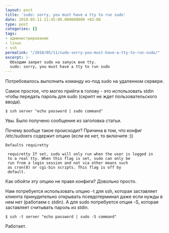 ```yaml
---
layout: post
title: 'sudo: sorry, you must have a tty to run sudo'
date: 2018-05-11 21:45:09.000000000 +03:00
type: post
categories: []
tags:
- администрирование
- linux
- ssh
permalink: "/2018/05/11/sudo-sorry-you-must-have-a-tty-to-run-sudo/"
excerpt: |-
  Обходим запрет sudo на запуск вне tty.
  sudo: sorry, you must have a tty to run sudo
---
```

Потребовалось выполнить команду из-под sudo на удаленном сервере.

Самое простое, что могло прийти в голову - это использовать stdin чтобы передать пароль для sudo (скрипт не ждет пользовательского ввода).

```shell
$ ssh server "echo password | sudo command"
```

Увы. Было получено сообщение из заголовка статьи.

Почему вообще такое происходит? Причина в том, что конфиг /etc/sudoers содержит опцию (если ее нет, то включите :))

```
Defaults requiretty
```

```
 requiretty If set, sudo will only run when the user is logged in  
 to a real tty. When this flag is set, sudo can only be  
 run from a login session and not via other means such  
 as cron(8) or cgi-bin scripts. This flag is off by  
 default.  

```

Как обойти эту опцию не правя конфиги? Довольно просто.

Нам потребуется использовать опцию -t для ssh, которая заставляет клиента принудительно открывать псевдотерминал даже если нужды в нем нет (работаем с stdin). А для sudo потребуется опция -S, которая заставляет считывать пароль из stdin.

```shell
$ ssh -t server "echo password | sudo -S command"
```

Работает.

